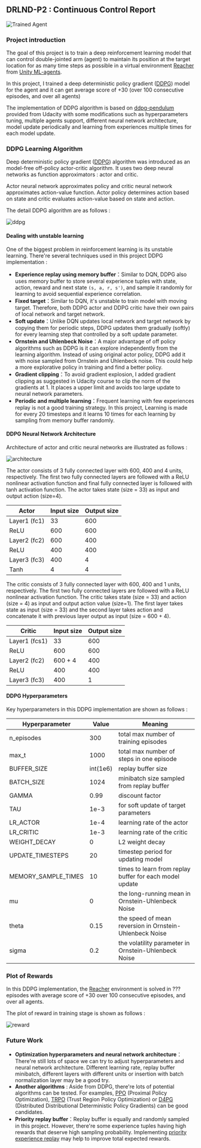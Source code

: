 [//]: # "Image References"

[image1]: https://user-images.githubusercontent.com/10624937/43851024-320ba930-9aff-11e8-8493-ee547c6af349.gif "Trained Agent"
[image2]: ./Report.assets/ddpg.png
[image3]: ./Report.assets/architecture.png
[image4]: ./Report.assets/reward.png



## DRLND-P2 : Continuous Control Report

![Trained Agent][image1]

### Project introduction

The goal of this project is to train a deep reinforcement learning model that can control double-jointed arm (agent) to maintain its position at the target location for as many time steps as possible in a virtual environment [Reacher](https://github.com/Unity-Technologies/ml-agents/blob/master/docs/Learning-Environment-Examples.md#reacher) from [Unity ML-agents](https://github.com/Unity-Technologies/ml-agents). 

In this project, I trained a deep deterministic policy gradient ([DDPG](https://arxiv.org/abs/1509.02971)) model for the agent and it can get average score of +30 (over 100 consecutive episodes, and over all agents)

The implementation of DDPG algorithm is based on [ddpg-pendulum](https://github.com/udacity/deep-reinforcement-learning/tree/master/ddpg-pendulum) provided from Udacity with some modifications such as hyperparameters tuning, multiple agents support, different neural network architecture, model update periodically and learning from experiences multiple times for each model update.

### DDPG Learning Algorithm

Deep deterministic policy gradient ([DDPG](https://arxiv.org/abs/1509.02971)) algorithm was introduced as an model-free off-policy actor-critic algorithm. It uses two deep neural networks as function approximators : actor and critic.

Actor neural network approximates policy  and critic neural network approximates action-value function. Actor policy determines action based on state and critic evaluates action-value based on state and action.

The detail DDPG algorithm are as follows :

![ddpg][image2]



#### Dealing with unstable learning

One of the biggest problem in reinforcement learning is its unstable learning. There're several techniques  used in this project DDPG implementation :

- **Experience replay using memory buffer**：Similar to DQN, DDPG also uses memory buffer to store several experience tuples with state, action, reward and next state `(s, a, r, s')`, and sample it randomly for learning to avoid sequential experience correlation.
- **Fixed target**：Similar to DQN, it's unstable to train model with moving target. Therefore, both DDPG actor and DDPG critic have their own pairs of local network and target network. 
- **Soft update**：Unlike DQN updates local network and target network by copying them for periodic steps, DDPG updates them gradually (softly) for every learning step that controlled by a soft update parameter.
- **Ornstein and Uhlenbeck Noise**：A major advantage of off policy algorithms such as DDPG is it can explore independently from the learning algorithm. Instead of using original actor policy, DDPG add it with noise sampled from Ornstein and Uhlenbeck noise. This could help a more explorative policy in training and find a better policy.
- **Gradient clipping**：To avoid gradient explosion, I added gradient clipping as suggested in Udacity course to clip the norm of the gradients at 1. It places a upper limit and avoids too large update to neural network parameters. 
- **Periodic and multiple learning**：Frequent learning with few experiences replay is not a good training strategy. In this project, Learning is made for every 20 timesteps and it learns 10 times for each learning by sampling from memory buffer randomly.



#### DDPG Neural Network Architecture 

Architecture of actor and critic neural networks are illustrated as follows : 

![architecture][image3]

The actor consists of 3 fully connected layer with 600, 400 and 4 units, respectively. The first two fully connected layers are followed with a ReLU nonlinear activation function and final fully connected layer is followed with tanh activation function. The actor takes state (size = 33) as input and output action (size=4).

| Actor        | Input size | Output size |
| ------------ | ---------- | ----------- |
| Layer1 (fc1) | 33         | 600         |
| ReLU         | 600        | 600         |
| Layer2 (fc2) | 600        | 400         |
| ReLU         | 400        | 400         |
| Layer3 (fc3) | 400        | 4           |
| Tanh         | 4          | 4           |

The critic consists of 3 fully connected layer with 600, 400 and 1 units, respectively. The first two fully connected layers are followed with a ReLU nonlinear activation function. The critic takes state (size = 33) and action (size = 4) as input and output action value (size=1). The first layer takes state as input (size = 33) and the second layer takes action and concatenate it with previous layer output as input (size = 600 + 4).

| Critic        | Input size | Output size |
| ------------- | ---------- | ----------- |
| Layer1 (fcs1) | 33         | 600         |
| ReLU          | 600        | 600         |
| Layer2 (fc2)  | 600 + 4    | 400         |
| ReLU          | 400        | 400         |
| Layer3 (fc3)  | 400        | 1           |



#### DDPG Hyperparameters

Key hyperparameters in this DDPG implementation are shown as follows : 

| Hyperparameter      | Value    | Meaning                                                 |
| ------------------- | -------- | ------------------------------------------------------- |
| n_episodes          | 300      | total max number of training episodes                   |
| max_t               | 1000     | total max number of steps in one episode                |
| BUFFER_SIZE         | int(1e6) | replay buffer size                                      |
| BATCH_SIZE          | 1024     | minibatch size sampled from replay buffer               |
| GAMMA               | 0.99     | discount factor                                         |
| TAU                 | 1e-3     | for soft update of target parameters                    |
| LR_ACTOR            | 1e-4     | learning rate of the actor                              |
| LR_CRITIC           | 1e-3     | learning rate of the critic                             |
| WEIGHT_DECAY        | 0        | L2 weight decay                                         |
| UPDATE_TIMESTEPS    | 20       | timestep period for updating model                      |
| MEMORY_SAMPLE_TIMES | 10       | times to learn from replay buffer for each model update |
| mu                  | 0        | the long-running mean in Ornstein-Uhlenbeck Noise       |
| theta               | 0.15     | the speed of mean reversion in Ornstein-Uhlenbeck Noise |
| sigma               | 0.2      | the volatility parameter in Ornstein-Uhlenbeck Noise    |



### Plot of Rewards

In this DDPG implementation, the [Reacher](https://github.com/Unity-Technologies/ml-agents/blob/master/docs/Learning-Environment-Examples.md#reacher) environment is solved in ??? episodes with average score of +30 over 100 consecutive episodes, and over all agents.

The plot of reward in training stage is shown as follows :

![reward][image4]



### Future Work

- **Optimization hyperparameters and neural network architecture**：There're still lots of space we can try to adjust hyperparameters and neural network architecture. Different learning rate, replay buffer minibatch, different layers with different units or insertion with batch normalization layer may be a good try.
- **Another algorithms** : Aside from DDPG, there're lots of potential algorithms can be tested. For examples, [PPO](https://arxiv.org/abs/1707.06347) (Proximal Policy Optimization), [TRPO](https://arxiv.org/abs/1502.05477) (Trust Region Policy Optimization) or [D4PG](https://arxiv.org/abs/1804.08617) (Distributed Distributional Deterministic Policy Gradients) can be good candidates.
- **Priority replay buffer**：Replay buffer is equally and randomly sampled in this project. However, there're some experience tuples having high rewards that deserve high sampling probability. Implementing [priority experience replay](https://arxiv.org/abs/1511.05952) may help to improve total expected rewards.